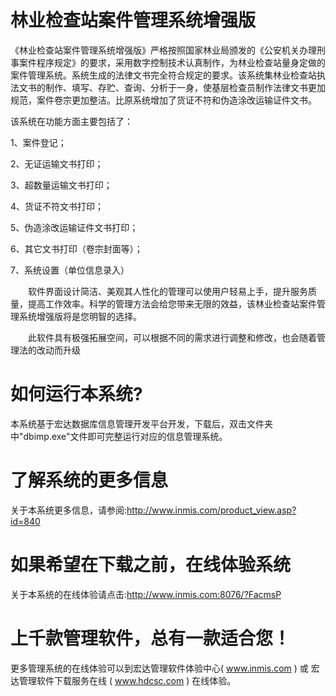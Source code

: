 # 林业检查站案件管理系统增强版

《林业检查站案件管理系统增强版》严格按照国家林业局颁发的《公安机关办理刑事案件程序规定》的要求，采用数字控制技术认真制作，为林业检查站量身定做的案件管理系统。系统生成的法律文书完全符合规定的要求。该系统集林业检查站执法文书的制作、填写、存贮、查询、分析于一身，使基层检查员制作法律文书更加规范，案件卷宗更加整洁。比原系统增加了货证不符和伪造涂改运输证件文书。

该系统在功能方面主要包括了：

1、案件登记；

2、无证运输文书打印；

3、超数量运输文书打印；

4、货证不符文书打印；

5、伪造涂改运输证件文书打印；

6、其它文书打印（卷宗封面等）；

7、系统设置（单位信息录入）

　　软件界面设计简洁、美观其人性化的管理可以使用户轻易上手，提升服务质量，提高工作效率。科学的管理方法会给您带来无限的效益，该林业检查站案件管理系统增强版将是您明智的选择。

　　此软件具有极强拓展空间，可以根据不同的需求进行调整和修改，也会随着管理法的改动而升级

# 如何运行本系统?

本系统基于宏达数据库信息管理开发平台开发，下载后，双击文件夹中"dbimp.exe"文件即可完整运行对应的信息管理系统。

# 了解系统的更多信息

关于本系统更多信息，请参阅:http://www.inmis.com/product_view.asp?id=840

# 如果希望在下载之前，在线体验系统

关于本系统的在线体验请点击:http://www.inmis.com:8076/?FacmsP

# 上千款管理软件，总有一款适合您！

更多管理系统的在线体验可以到宏达管理软件体验中心( www.inmis.com ) 或 宏达管理软件下载服务在线 ( www.hdcsc.com ) 在线体验。


